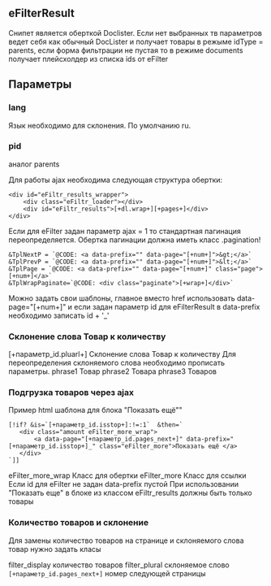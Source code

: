  ## eFilterResult
 Снипет является оберткой Doclister. Если нет выбранных тв параметров ведет себя как обычный DocLister
 и получает товары в режыме idType = parents, если форма фильтрации не пустая то в режиме documents получает плейсхолдер
 из списка ids от eFilter

 ## Параметры
 ### lang
 Язык необходимо для склонения. По умолчанию ru.

 ### pid
 аналог parents

 Для работы ajax необходима следующая структура обертки:
 ````
 <div id="eFiltr_results_wrapper">
     <div class="eFiltr_loader"></div>
     <div id="eFiltr_results">[+dl.wrap+][+pages+]</div>
 </div>
 ````

 Если для eFilter задан параметр ajax = 1 то стандартная пагинация переопределяется.
 Обертка пагинации должна иметь класс .pagination!
 ```
&TplNextP = `@CODE: <a data-prefix="" data-page="[+num+]">&gt;</a>`
&TplPrevP = `@CODE: <a data-prefix="" data-page="[+num+]">&lt;</a>`
&TplPage = `@CODE: <a data-prefix="" data-page="[+num+]" class="page">[+num+]</a>`
&TplWrapPaginate=`@CODE: <div class="paginate">[+wrap+]</div>`
```
 Можно задать свои шаблоны, главное вместо href использовать data-page="[+num+]"
 и если задан параметр id для eFilterResult  в data-prefix необходимо записать id + '_'


 ### Склонение слова Товар к количеству
 [+параметр_id.pluarl+] Склонение слова Товар к количеству
 Для переопределения склоняемого слова необходимо прописать параметры.
 phrase1 Товар
 phrase2 Товара
 phrase3 Товаров


 ### Подгрузка товаров через ajax
 Пример html шаблона для блока "Показать ещё""
 ```
 [!if? &is=`[+параметр_id.isstop+]:!=:1`  &then=`
    <div class="amount eFilter_more_wrap">
        <a data-page="[+параметр_id.pages_next+]" data-prefix="[+параметр_id.isstop+]_" class="eFilter_more">Показать ещё </a>
    </div>
 `]]
 ```
 eFilter_more_wrap Класс для обертки
 eFilter_more Класс для ссылки
 Если id для eFilter не задан  data-prefix пустой
 При использовании "Показать еще" в блоке из классом eFiltr_results должны быть только товары

 ### Количество товаров и склонение
 Для замены количество товаров на странице и склоняемого слова товар нужно задать класы

 filter_display количество товаров
 filter_plural склоняемое слово
 ```[+параметр_id.pages_next+]``` номер следующей страницы
